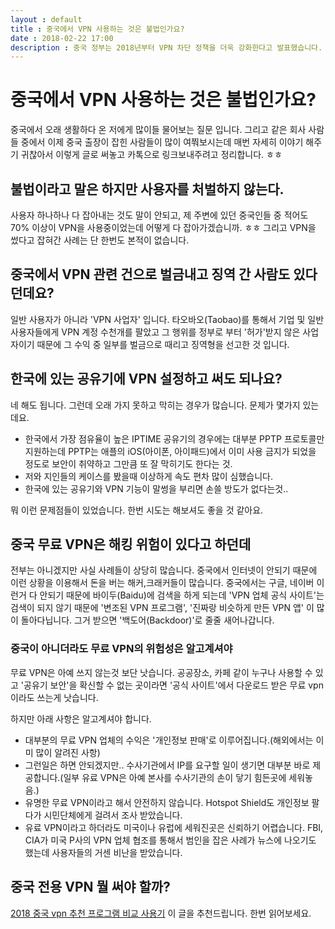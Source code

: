 ```yaml
---
layout : default
title : 중국에서 VPN 사용하는 것은 불법인가요?
date : 2018-02-22 17:00
description : 중국 정부는 2018년부터 VPN 차단 정책을 더욱 강화한다고 발표했습니다. 중국이 공식적으로 차단한 해외 웹사이트 및 서비스를 가상사설망(VPN)을 통해 접속하는 것 자체가 불법이라고 규정했는데요. 이에 따라 많은 사용자들이 불안에 떨고 있습니다. 중국 산업정보기술부는 2018년 3월 31일까지 확실하게 차단시킬거라고 강력한 의지를 내비쳤습니다.
---
```



# 중국에서 VPN 사용하는 것은 불법인가요?
중국에서 오래 생활하다 온 저에게 많이들 물어보는 질문 입니다. 그리고 같은 회사 사람들 중에서 이제 중국 출장이 잡힌 사람들이 많이 여쭤보시는데 매번 자세히 이야기 해주기 귀찮아서 이렇게 글로 써놓고 카톡으로 링크보내주려고 정리합니다. ㅎㅎ

## 불법이라고 말은 하지만 사용자를 처벌하지 않는다.
사용자 하나하나 다 잡아내는 것도 말이 안되고, 제 주변에 있던 중국인들 중 적어도 70% 이상이 VPN을 사용중이었는데 어떻게 다 잡아가겠습니까. ㅎㅎ 그리고 VPN을 썼다고 잡혀간 사례는 단 한번도 본적이 없습니다.

## 중국에서 VPN 관련 건으로 벌금내고 징역 간 사람도 있다던데요?
일반 사용자가 아니라 'VPN 사업자' 입니다. 타오바오(Taobao)를 통해서 기업 및 일반 사용자들에게 VPN 계정 수천개를 팔았고 그 행위를 정부로 부터 '허가'받지 않은 사업자이기 때문에 그 수익 중 일부를 벌금으로 때리고 징역형을 선고한 것 입니다.

## 한국에 있는 공유기에 VPN 설정하고 써도 되나요?
네 해도 됩니다. 그런데 오래 가지 못하고 막히는 경우가 많습니다. 문제가 몇가지 있는데요.
* 한국에서 가장 점유율이 높은 IPTIME 공유기의 경우에는 대부분 PPTP 프로토콜만 지원하는데 PPTP는 애플의 iOS(아이폰, 아이패드)에서 이미 사용 금지가 되었을 정도로 보안이 취약하고 그만큼 또 잘 막히기도 한다는 것.
* 저와 지인들의 케이스를 봤을때 이상하게 속도 편차 많이 심했습니다.
* 한국에 있는 공유기와 VPN 기능이 말썽을 부리면 손쓸 방도가 없다는것..

뭐 이런 문제점들이 있었습니다. 한번 시도는 해보셔도 좋을 것 같아요.

## 중국 무료 VPN은 해킹 위험이 있다고 하던데
전부는 아니겠지만 사실 사례들이 상당히 많습니다. 중국에서 인터넷이 안되기 때문에 이런 상황을 이용해서 돈을 버는 해커,크래커들이 많습니다. 중국에서는 구글, 네이버 이런거 다 안되기 때문에 바이두(Baidu)에 검색을 하게 되는데 'VPN 업체 공식 사이트'는 검색이 되지 않기 때문에 '변조된 VPN 프로그램', '진짜랑 비슷하게 만든 VPN 앱' 이 많이 돌아다닙니다. 그거 받으면 '백도어(Backdoor)'로 줄줄 새어나갑니다.

### 중국이 아니더라도 무료 VPN의 위험성은 알고계셔야
무료 VPN은 아예 쓰지 않는것 보단 낫습니다. 공공장소, 카페 같이 누구나 사용할 수 있고 '공유기 보안'을 확신할 수 없는 곳이라면 '공식 사이트'에서 다운로드 받은 무료 vpn이라도 쓰는게 낫습니다.

하지만 아래 사항은 알고계셔야 합니다.
* 대부분의 무료 VPN 업체의 수익은 '개인정보 판매'로 이루어집니다.(해외에서는 이미 많이 알려진 사항)
* 그런일은 하면 안되겠지만.. 수사기관에서 IP를 요구할 일이 생기면 대부분 바로 제공합니다.(일부 유료 VPN은 아예 본사를 수사기관의 손이 닿기 힘든곳에 세워놓음.)
* 유명한 무료 VPN이라고 해서 안전하지 않습니다. Hotspot Shield도 개인정보 팔다가 시민단체에게 걸려서 조사 받았습니다.
* 유료 VPN이라고 하더라도 미국이나 유럽에 세워진곳은 신뢰하기 어렵습니다. FBI, CIA가 미국 P사의 VPN 업체 협조를 통해서 범인을 잡은 사례가 뉴스에 나오기도 했는데 사용자들의 거센 비난을 받았습니다.

## 중국 전용 VPN 뭘 써야 할까?
[2018 중국 vpn 추천 프로그램 비교 사용기](http://ppt-templates.tistory.com/222) 이 글을 추천드립니다. 한번 읽어보세요. 
